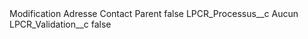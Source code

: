 <?xml version="1.0" encoding="UTF-8"?>
<CustomMetadata xmlns="http://soap.sforce.com/2006/04/metadata" xmlns:xsi="http://www.w3.org/2001/XMLSchema-instance" xmlns:xsd="http://www.w3.org/2001/XMLSchema">
    <label>Modification Adresse Contact Parent</label>
    <protected>false</protected>
    <values>
        <field>LPCR_Processus__c</field>
        <value xsi:type="xsd:string">Aucun</value>
    </values>
    <values>
        <field>LPCR_Validation__c</field>
        <value xsi:type="xsd:boolean">false</value>
    </values>
</CustomMetadata>
